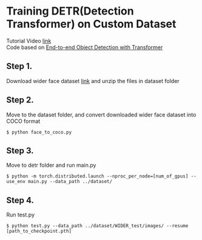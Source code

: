 # Training DETR(Detection Transformer) on Custom Dataset
Tutorial Video [link](https://www.youtube.com/watch?v=RkhXoj_Vvr4&lc=UgwHlStd7pa4KMszFQx4AaABAg&ab_channel=DeepReader)  
Code based on [End-to-end Object Detection with Transformer](https://github.com/facebookresearch/detr)

## Step 1.
Download wider face dataset [link](http://shuoyang1213.me/WIDERFACE/) and unzip the files in dataset folder

## Step 2.
Move to the dataset folder, and convert downloaded wider face dataset into COCO format
```
$ python face_to_coco.py
```

## Step 3.
Move to detr folder and run main.py
```
$ python -m torch.distributed.launch --nproc_per_node=[num_of_gpus] --use_env main.py --data_path ../dataset/
```

## Step 4.
Run test.py
```
$ python test.py --data_path ../dataset/WIDER_test/images/ --resume [path_to_checkpoint.pth]
```
